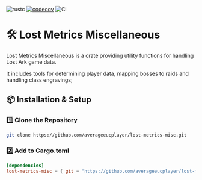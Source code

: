 ![rustc](https://img.shields.io/badge/rustc-1.85.0-blue.svg)
[![codecov](https://codecov.io/gh/averageeucplayer/lost-metrics-misc/graph/badge.svg?token=HHRGYYUNM2)](https://codecov.io/gh/averageeucplayer/lost-metrics-misc)
![CI](https://github.com/averageeucplayer/lost-metrics-misc/actions/workflows/ci.yml/badge.svg)

# 🛠️ Lost Metrics Miscellaneous  

Lost Metrics Miscellaneous is a crate providing utility functions for handling Lost Ark game data.

It includes tools for determining player data, mapping bosses to raids and handling class engravings;

## 📦 Installation & Setup

### 1️⃣ **Clone the Repository**

```sh
git clone https://github.com/averageeucplayer/lost-metrics-misc.git
```

### 2️⃣ Add to Cargo.toml

```toml
[dependencies]
lost-metrics-misc = { git = "https://github.com/averageeucplayer/lost-metrics-misc" }
```